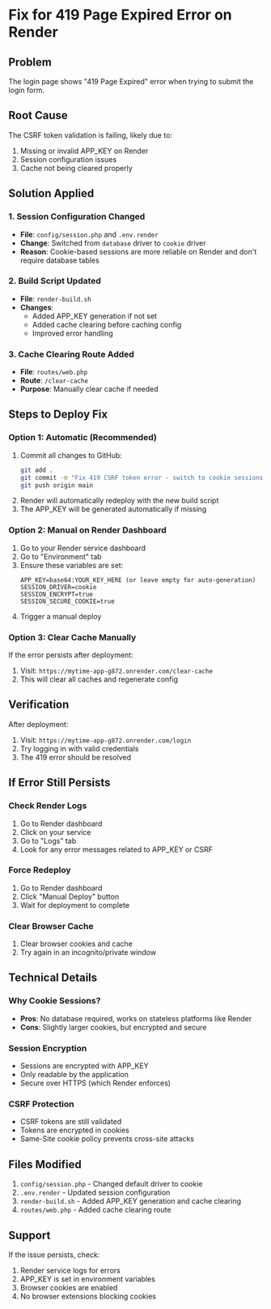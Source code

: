 # Fix for 419 Page Expired Error on Render

## Problem
The login page shows "419 Page Expired" error when trying to submit the login form.

## Root Cause
The CSRF token validation is failing, likely due to:
1. Missing or invalid APP_KEY on Render
2. Session configuration issues
3. Cache not being cleared properly

## Solution Applied

### 1. Session Configuration Changed
- **File**: `config/session.php` and `.env.render`
- **Change**: Switched from `database` driver to `cookie` driver
- **Reason**: Cookie-based sessions are more reliable on Render and don't require database tables

### 2. Build Script Updated
- **File**: `render-build.sh`
- **Changes**:
  - Added APP_KEY generation if not set
  - Added cache clearing before caching config
  - Improved error handling

### 3. Cache Clearing Route Added
- **File**: `routes/web.php`
- **Route**: `/clear-cache`
- **Purpose**: Manually clear cache if needed

## Steps to Deploy Fix

### Option 1: Automatic (Recommended)
1. Commit all changes to GitHub:
   ```bash
   git add .
   git commit -m "Fix 419 CSRF token error - switch to cookie sessions"
   git push origin main
   ```
2. Render will automatically redeploy with the new build script
3. The APP_KEY will be generated automatically if missing

### Option 2: Manual on Render Dashboard
1. Go to your Render service dashboard
2. Go to "Environment" tab
3. Ensure these variables are set:
   ```
   APP_KEY=base64:YOUR_KEY_HERE (or leave empty for auto-generation)
   SESSION_DRIVER=cookie
   SESSION_ENCRYPT=true
   SESSION_SECURE_COOKIE=true
   ```
4. Trigger a manual deploy

### Option 3: Clear Cache Manually
If the error persists after deployment:
1. Visit: `https://mytime-app-g872.onrender.com/clear-cache`
2. This will clear all caches and regenerate config

## Verification
After deployment:
1. Visit: `https://mytime-app-g872.onrender.com/login`
2. Try logging in with valid credentials
3. The 419 error should be resolved

## If Error Still Persists

### Check Render Logs
1. Go to Render dashboard
2. Click on your service
3. Go to "Logs" tab
4. Look for any error messages related to APP_KEY or CSRF

### Force Redeploy
1. Go to Render dashboard
2. Click "Manual Deploy" button
3. Wait for deployment to complete

### Clear Browser Cache
1. Clear browser cookies and cache
2. Try again in an incognito/private window

## Technical Details

### Why Cookie Sessions?
- **Pros**: No database required, works on stateless platforms like Render
- **Cons**: Slightly larger cookies, but encrypted and secure

### Session Encryption
- Sessions are encrypted with APP_KEY
- Only readable by the application
- Secure over HTTPS (which Render enforces)

### CSRF Protection
- CSRF tokens are still validated
- Tokens are encrypted in cookies
- Same-Site cookie policy prevents cross-site attacks

## Files Modified
1. `config/session.php` - Changed default driver to cookie
2. `.env.render` - Updated session configuration
3. `render-build.sh` - Added APP_KEY generation and cache clearing
4. `routes/web.php` - Added cache clearing route

## Support
If the issue persists, check:
1. Render service logs for errors
2. APP_KEY is set in environment variables
3. Browser cookies are enabled
4. No browser extensions blocking cookies
